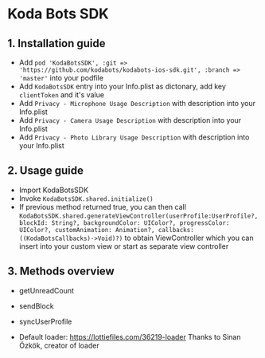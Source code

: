 # Koda Bots SDK
## 1. Installation guide
- Add ```pod 'KodaBotsSDK', :git => 'https://github.com/kodabots/kodabots-ios-sdk.git', :branch => 'master'``` into your podfile
- Add ```KodaBotsSDK``` entry into your Info.plist as dictonary, add key ```clientToken``` and it's value
- Add ```Privacy - Microphone Usage Description``` with description into your Info.plist
- Add ```Privacy - Camera Usage Description``` with description into your Info.plist
- Add ```Privacy - Photo Library Usage Description``` with description into your Info.plist
## 2. Usage guide
- Import KodaBotsSDK
- Invoke ```KodaBotsSDK.shared.initialize()```
- If previous method returned true, you can then call ```KodaBotsSDK.shared.generateViewController(userProfile:UserProfile?, blockId: String?, backgroundColor: UIColor?, progressColor: UIColor?, customAnimation: Animation?, callbacks:((KodaBotsCallbacks)->Void)?)``` to obtain ViewController which you can insert into your custom view or start as separate view controller
## 3. Methods overview
- getUnreadCount
- sendBlock
- syncUserProfile



- Default loader: https://lottiefiles.com/36219-loader
Thanks to Sinan Özkök, creator of loader
